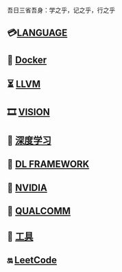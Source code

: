 

吾日三省吾身：学之乎，记之乎，行之乎

## 💳[LANGUAGE](LANGUAGE/README.md)

## 🐋 [Docker](Docker/README.md)
## ⏳ [LLVM](LLVM/README.md)
## 🎞 [VISION](VISION/README.md)
## 💐 [深度学习](DL/README.md)

## 💫 [DL FRAMEWORK](DL_FRAMEWORK/README.md)
## 🔋 [NVIDIA](NVIDIA/README.md)
## 🐲 [QUALCOMM](QUALCOMM/README.md)
## 🔨 [工具](TOOL/README.md)
## 🔛 [LeetCode](LeetCode/README.md)

